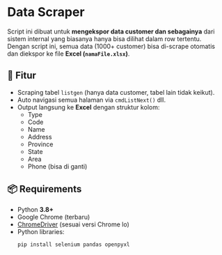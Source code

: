 # Data Scraper

Script ini dibuat untuk **mengekspor data customer dan sebagainya** dari sistem internal yang biasanya hanya bisa dilihat dalam row tertentu.  
Dengan script ini, semua data (1000+ customer) bisa di-scrape otomatis dan diekspor ke file **Excel (`namaFile.xlsx`)**.

## 🚀 Fitur
- Scraping tabel `listgen` (hanya data customer, tabel lain tidak keikut).
- Auto navigasi semua halaman via `cmdListNext()` dll.
- Output langsung ke **Excel** dengan struktur kolom:
  - Type
  - Code
  - Name
  - Address
  - Province
  - State
  - Area
  - Phone
  (bisa di ganti)

## 📦 Requirements
- Python **3.8+**
- Google Chrome (terbaru)
- [ChromeDriver](https://chromedriver.chromium.org/downloads) (sesuai versi Chrome lo)
- Python libraries:
  ```bash
  pip install selenium pandas openpyxl
